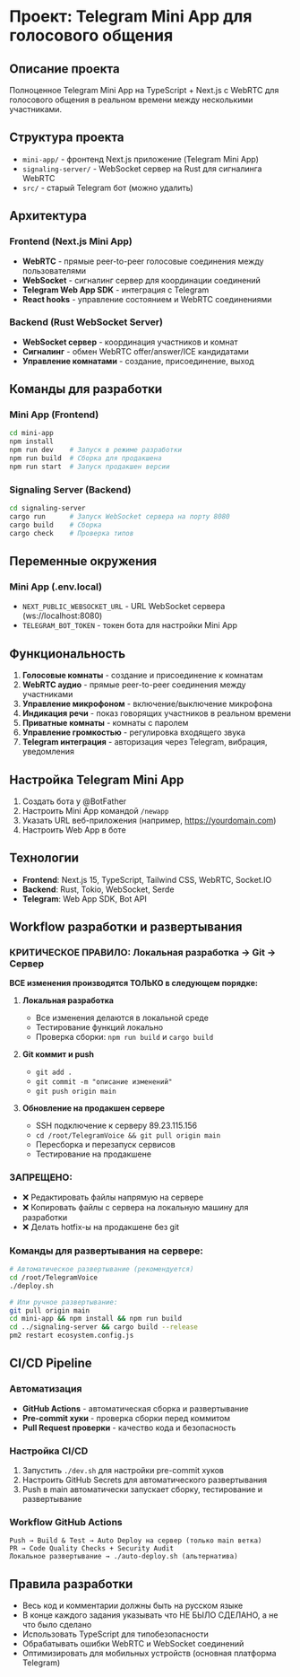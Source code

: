 # Проект: Telegram Mini App для голосового общения

## Описание проекта
Полноценное Telegram Mini App на TypeScript + Next.js с WebRTC для голосового общения в реальном времени между несколькими участниками.

## Структура проекта
- `mini-app/` - фронтенд Next.js приложение (Telegram Mini App)
- `signaling-server/` - WebSocket сервер на Rust для сигналинга WebRTC
- `src/` - старый Telegram бот (можно удалить)

## Архитектура
### Frontend (Next.js Mini App)
- **WebRTC** - прямые peer-to-peer голосовые соединения между пользователями
- **WebSocket** - сигналинг сервер для координации соединений
- **Telegram Web App SDK** - интеграция с Telegram
- **React hooks** - управление состоянием и WebRTC соединениями

### Backend (Rust WebSocket Server)
- **WebSocket сервер** - координация участников и комнат
- **Сигналинг** - обмен WebRTC offer/answer/ICE кандидатами
- **Управление комнатами** - создание, присоединение, выход

## Команды для разработки

### Mini App (Frontend)
```bash
cd mini-app
npm install
npm run dev    # Запуск в режиме разработки
npm run build  # Сборка для продакшена
npm run start  # Запуск продакшен версии
```

### Signaling Server (Backend)
```bash
cd signaling-server
cargo run      # Запуск WebSocket сервера на порту 8080
cargo build    # Сборка
cargo check    # Проверка типов
```

## Переменные окружения

### Mini App (.env.local)
- `NEXT_PUBLIC_WEBSOCKET_URL` - URL WebSocket сервера (ws://localhost:8080)
- `TELEGRAM_BOT_TOKEN` - токен бота для настройки Mini App

## Функциональность
1. **Голосовые комнаты** - создание и присоединение к комнатам
2. **WebRTC аудио** - прямые peer-to-peer соединения между участниками
3. **Управление микрофоном** - включение/выключение микрофона
4. **Индикация речи** - показ говорящих участников в реальном времени
5. **Приватные комнаты** - комнаты с паролем
6. **Управление громкостью** - регулировка входящего звука
7. **Telegram интеграция** - авторизация через Telegram, вибрация, уведомления

## Настройка Telegram Mini App
1. Создать бота у @BotFather
2. Настроить Mini App командой `/newapp`
3. Указать URL веб-приложения (например, https://yourdomain.com)
4. Настроить Web App в боте

## Технологии
- **Frontend**: Next.js 15, TypeScript, Tailwind CSS, WebRTC, Socket.IO
- **Backend**: Rust, Tokio, WebSocket, Serde
- **Telegram**: Web App SDK, Bot API

## Workflow разработки и развертывания

### КРИТИЧЕСКОЕ ПРАВИЛО: Локальная разработка → Git → Сервер
**ВСЕ изменения производятся ТОЛЬКО в следующем порядке:**

1. **Локальная разработка**
   - Все изменения делаются в локальной среде
   - Тестирование функций локально
   - Проверка сборки: `npm run build` и `cargo build`

2. **Git коммит и push**
   - `git add .`
   - `git commit -m "описание изменений"`
   - `git push origin main`

3. **Обновление на продакшен сервере**
   - SSH подключение к серверу 89.23.115.156
   - `cd /root/TelegramVoice && git pull origin main`
   - Пересборка и перезапуск сервисов
   - Тестирование на продакшене

### ЗАПРЕЩЕНО:
- ❌ Редактировать файлы напрямую на сервере
- ❌ Копировать файлы с сервера на локальную машину для разработки
- ❌ Делать hotfix-ы на продакшене без git

### Команды для развертывания на сервере:
```bash
# Автоматическое развертывание (рекомендуется)
cd /root/TelegramVoice
./deploy.sh

# Или ручное развертывание:
git pull origin main
cd mini-app && npm install && npm run build
cd ../signaling-server && cargo build --release
pm2 restart ecosystem.config.js
```

## CI/CD Pipeline

### Автоматизация
- **GitHub Actions** - автоматическая сборка и развертывание
- **Pre-commit хуки** - проверка сборки перед коммитом
- **Pull Request проверки** - качество кода и безопасность

### Настройка CI/CD
1. Запустить `./dev.sh` для настройки pre-commit хуков
2. Настроить GitHub Secrets для автоматического развертывания
3. Push в main автоматически запускает сборку, тестирование и развертывание

### Workflow GitHub Actions
```
Push → Build & Test → Auto Deploy на сервер (только main ветка)
PR → Code Quality Checks + Security Audit
Локальное развертывание → ./auto-deploy.sh (альтернатива)
```

## Правила разработки
- Весь код и комментарии должны быть на русском языке
- В конце каждого задания указывать что НЕ БЫЛО СДЕЛАНО, а не что было сделано
- Использовать TypeScript для типобезопасности
- Обрабатывать ошибки WebRTC и WebSocket соединений
- Оптимизировать для мобильных устройств (основная платформа Telegram)